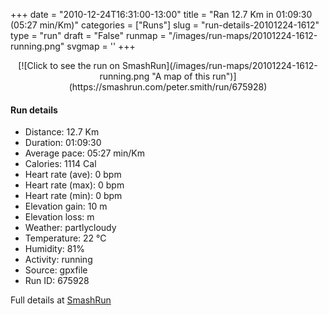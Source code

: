 +++
date = "2010-12-24T16:31:00-13:00"
title = "Ran 12.7 Km in 01:09:30 (05:27 min/Km)"
categories = ["Runs"]
slug = "run-details-20101224-1612"
type = "run"
draft = "False"
runmap = "/images/run-maps/20101224-1612-running.png"
svgmap = '<polyline points="52 15, 53 13, 57 13, 60 11, 62 8, 63 8, 72 12, 79 14, 82 20, 83 21, 100 26, 99 33, 96 40, 96 49, 95 53, 93 63, 91 84, 90 90, 89 94, 86 94, 79 92, 74 90, 67 88, 48 84, 20 78, 0 74, 6 51, 9 45, 15 41, 21 39, 28 34, 43 30, 48 26, 52 25, 55 23, 56 21, 56 16, 58 13, 61 8, 60 6, 57 7, 55 9, 54 12">'
+++



<!--more-->

<center>
[![Click to see the run on SmashRun](/images/run-maps/20101224-1612-running.png "A map of this run")](https://smashrun.com/peter.smith/run/675928)
</center>

#### Run details

* Distance: 12.7 Km
* Duration: 01:09:30
* Average pace: 05:27 min/Km
* Calories: 1114 Cal
* Heart rate (ave): 0 bpm
* Heart rate (max): 0 bpm
* Heart rate (min): 0 bpm
* Elevation gain: 10 m
* Elevation loss:  m
* Weather: partlycloudy
* Temperature: 22 &deg;C
* Humidity: 81%
* Activity: running
* Source: gpxfile
* Run ID: 675928

Full details at [SmashRun](https://smashrun.com/peter.smith/run/675928)